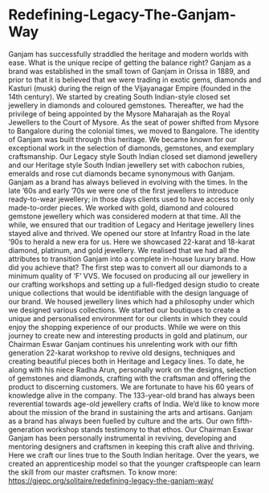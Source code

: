 # Redefining-Legacy-The-Ganjam-Way
Ganjam has successfully straddled the heritage and modern worlds with ease. What is the unique recipe of getting the balance right?   Ganjam as a brand was established in the small town of Ganjam in Orissa in 1889, and prior to that it is believed that we were trading in exotic gems, diamonds and Kasturi (musk) during the reign of the Vijayanagar Empire (founded in the 14th century).   We started by creating South Indian-style closed set jewellery in diamonds and coloured gemstones. Thereafter, we had the privilege of being appointed by the Mysore Maharajah as the Royal Jewellers to the Court of Mysore. As the seat of power shifted from Mysore to Bangalore during the colonial times, we moved to Bangalore. The identity of Ganjam was built through this heritage. We became known for our exceptional work in the selection of diamonds, gemstones, and exemplary craftsmanship. Our Legacy style South Indian closed set diamond jewellery and our Heritage style South Indian jewellery set with cabochon rubies, emeralds and rose cut diamonds became synonymous with Ganjam.  Ganjam as a brand has always believed in evolving with the times. In the late ’60s and early ’70s we were one of the first jewellers to introduce ready-to-wear jewellery; in those days clients used to have access to only made-to-order pieces. We worked with gold, diamond and coloured gemstone jewellery which was considered modern at that time. All the while, we ensured that our tradition of Legacy and Heritage jewellery lines stayed alive and thrived.  We opened our store at Infantry Road in the late ’90s to herald a new era for us. Here we showcased 22-karat and 18-karat diamond, platinum, and gold jewellery. We realised that we had all the attributes to transition Ganjam into a complete in-house luxury brand.   How did you achieve that?   The first step was to convert all our diamonds to a minimum quality of ‘F’ VVS. We focused on producing all our jewellery in our crafting workshops and setting up a full-fledged design studio to create unique collections that would be identifiable with the design language of our brand. We housed jewellery lines which had a philosophy under which we designed various collections.    We started our boutiques to create a unique and personalised environment for our clients in which they could enjoy the shopping experience of our products. While we were on this journey to create new and interesting products in gold and platinum, our Chairman Eswar Ganjam continues his unrelenting work with our fifth generation 22-karat workshop to revive old designs, techniques and creating beautiful pieces both in Heritage and Legacy lines. To date, he along with his niece Radha Arun, personally work on the designs, selection of gemstones and diamonds, crafting with the craftsman and offering the product to discerning customers. We are fortunate to have his 60 years of knowledge alive in the company.   The 133-year-old brand has always been reverential towards age-old jewellery crafts of India. We’d like to know more about the mission of the brand in sustaining the arts and artisans.   Ganjam as a brand has always been fuelled by culture and the arts. Our own fifth-generation workshop stands testimony to that ethos. Our Chairman Eswar Ganjam has been personally instrumental in reviving, developing and mentoring designers and craftsmen in keeping this craft alive and thriving. Here we craft our lines true to the South Indian heritage. Over the years, we created an apprenticeship model so that the younger craftspeople can learn the skill from our master craftsmen. To know more: https://gjepc.org/solitaire/redefining-legacy-the-ganjam-way/
